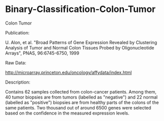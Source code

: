 # Binary-Classification-Colon-Tumor

Colon Tumor

Publication:

U. Alon, et al. "Broad Patterns of Gene Expression Revealed by Clustering Analysis of Tumor and Normal Colon Tissues Probed by Oligonucleotide Arrays", PNAS, 96:6745-6750, 1999

Raw Data:

http://microarray.princeton.edu/oncology/affydata/index.html

Description:

Contains 62 samples collected from colon-cancer patients. Among them, 40 tumor biopsies are from tumors (labelled as "negative") and 22 normal (labelled as "positive") biopsies are from healthy parts of the colons of the same patients. Two thousand out of around 6500 genes were selected based on the confidence in the measured expression levels.

